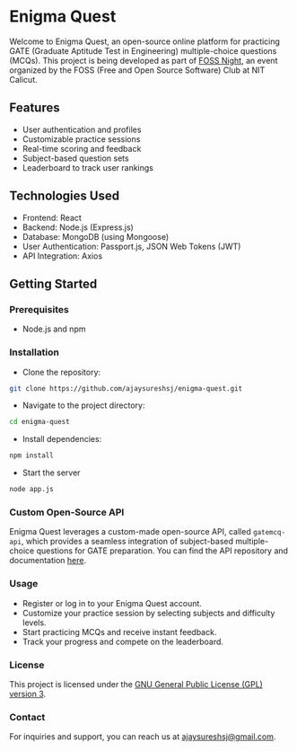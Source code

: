 # Enigma Quest

Welcome to Enigma Quest, an open-source online platform for practicing GATE (Graduate Aptitude Test in Engineering) multiple-choice questions (MCQs). This project is being developed as part of [FOSS Night](https://github.com/fosscell), an event organized by the FOSS (Free and Open Source Software) Club at NIT Calicut.

## Features

- User authentication and profiles
- Customizable practice sessions
- Real-time scoring and feedback
- Subject-based question sets
- Leaderboard to track user rankings

## Technologies Used

- Frontend: React
- Backend: Node.js (Express.js)
- Database: MongoDB (using Mongoose)
- User Authentication: Passport.js, JSON Web Tokens (JWT)
- API Integration: Axios

## Getting Started

### Prerequisites

- Node.js and npm

### Installation
- Clone the repository:

```bash
git clone https://github.com/ajaysureshsj/enigma-quest.git
```

- Navigate to the project directory:

```Bash
cd enigma-quest
```

- Install dependencies:
```Bash
npm install
```

- Start the server
```Bash
node app.js
```
### Custom Open-Source API

Enigma Quest leverages a custom-made open-source API, called `gatemcq-api`, which provides a seamless integration of subject-based multiple-choice questions for GATE preparation. You can find the API repository and documentation [here](https://github.com/yourusername/gatemcq-api).

### Usage
- Register or log in to your Enigma Quest account.
- Customize your practice session by selecting subjects and difficulty levels.
- Start practicing MCQs and receive instant feedback.
- Track your progress and compete on the leaderboard.

### License

This project is licensed under the [GNU General Public License (GPL) version 3](LICENSE).

### Contact

For inquiries and support, you can reach us at ajaysureshsj@gmail.com.


